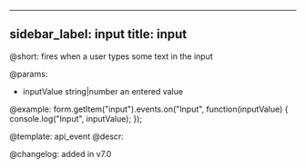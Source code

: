 
---
sidebar_label: input
title: input
---          

@short: fires when a user types some text in the input
 

@params:
- inputValue        string|number  an entered value


@example:
form.getItem("input").events.on("Input", function(inputValue) {
    console.log("Input", inputValue);
});


@template: api_event
@descr:


@changelog: added in v7.0
